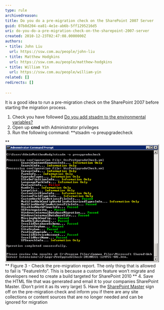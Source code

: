 ```yaml
---
type: rule
archivedreason: 
title: Do you do a pre-migration check on the SharePoint 2007 Server
guid: 07b8d204-ea81-4e1e-ab6b-5ff1295216d5
uri: do-you-do-a-pre-migration-check-on-the-sharepoint-2007-server
created: 2010-12-23T02:47:08.0000000Z
authors:
- title: John Liu
  url: https://ssw.com.au/people/john-liu
- title: Matthew Hodgkins
  url: https://ssw.com.au/people/matthew-hodgkins
- title: William Yin
  url: https://ssw.com.au/people/william-yin
related: []
redirects: []

---
```


It is a good idea to run a pre-migration check on the SharePoint 2007 before starting the migration process.

1. Check you have followed [Do you add stsadm to the environmental variables?](/rules/do-you-add-stsadm-to-environmental-variables)
2. Open up  **cmd** with Administrator privileges
3. Run the following command:  **stsadm –o preupgradecheck

** ![](preupgradecheck.png)**
Figure 3 - Check the pre-migration report. The only thing that is allowed to fail is “FeatureInfo”. This is because a custom feature won’t migrate and developers need to create a build targeted for SharePoint 2010 **
4. Save the HTML file that was generated and email it to your companies SharePoint Master. (Don’t print it as its very large)
5. Have the [SharePoint Master](/rules/do-you-have-a-sharepoint-master) sign off on the pre-migration check and inform you if there are any site collections or content sources that are no longer needed and can be ignored for migration




<!--endintro-->
